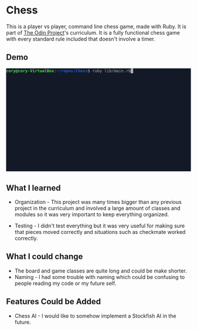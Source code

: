 # Chess
This is a player vs player, command line chess game, made with Ruby. It is part of [The Odin Project](theodinproject.com/)'s curriculum. It is a fully functional chess game with every standard rule included that doesn't involve a timer. 

## Demo
<img src="https://github.com/cwalker3/Chess/blob/main/demo/chess_demo.gif" />

## What I learned
 - Organization - This project was many times bigger than any previous project in the curriculum and involved a large amount of classes and modules so it was very important to keep everything organized.

 - Testing - I didn't test everything but it was very useful for making sure that pieces moved correctly and situations such as checkmate worked correctly.

## What I could change
 - The board and game classes are quite long and could be make shorter.
 - Naming - I had some trouble with naming which could be confusing to people reading my code or my future self.
## Features Could be Added
 - Chess AI - I would like to somehow implement a Stockfish AI in the future.
